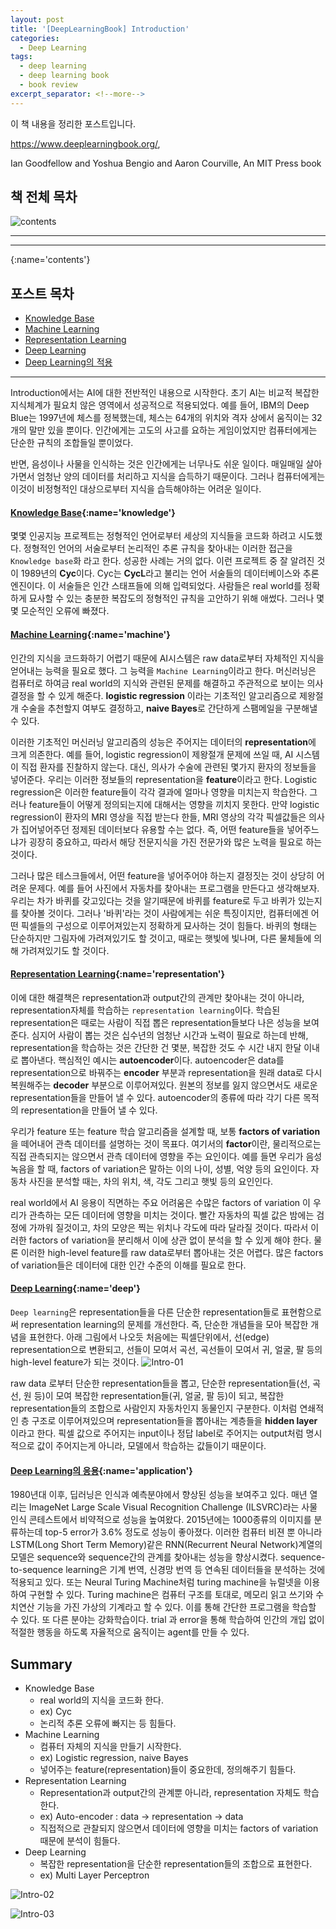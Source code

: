 ```yaml
---
layout: post
title: '[DeepLearningBook] Introduction'
categories:
  - Deep Learning
tags:
  - deep learning
  - deep learning book
  - book review
excerpt_separator: <!--more-->
---
```


이 책 내용을 정리한 포스트입니다.

https://www.deeplearningbook.org/,

Ian Goodfellow and Yoshua Bengio and Aaron Courville, 
An MIT Press book
 <!--more-->

## 책 전체 목차
![contents](/assets/img/Deeplearning/DBL/contents.png)

---
---

[](){:name='contents'}
## 포스트 목차
* [Knowledge Base](#knowledge)
* [Machine Learning](#machine)
* [Representation Learning](#representation)
* [Deep Learning](#deep)
* [Deep Learning의 적용](#application)

---

Introduction에서는 AI에 대한 전반적인 내용으로 시작한다. 초기 AI는 비교적 복잡한 지식체계가 필요치 않은 영역에서 성공적으로 적용되었다. 예를 들어, IBM의 Deep Blue는 1997년에 체스를 정복했는데, 체스는 64개의 위치와 격자 상에서 움직이는 32개의 말만 있을 뿐이다. 인간에게는 고도의 사고를 요하는 게임이었지만 컴퓨터에게는 단순한 규칙의 조합들일 뿐이었다.

반면, 음성이나 사물을 인식하는 것은 인간에게는 너무나도 쉬운 일이다. 매일매일 살아가면서 엄청난 양의 데이터를 처리하고 지식을 습득하기 때문이다. 그러나 컴퓨터에게는 이것이 비정형적인 대상으로부터 지식을 습득해야하는 어려운 일이다.


#### [Knowledge Base](#contents){:name='knowledge'}
몇몇 인공지능 프로젝트는 정형적인 언어로부터 세상의 지식들을 코드화 하려고 시도했다. 정형적인 언어의 서술로부터 논리적인 추론 규칙을 찾아내는 이러한 접근을 `Knowledge base`화 라고 한다. 성공한 사례는 거의 없다. 이런 프로젝트 중 잘 알려진 것이 1989년의 **Cyc**이다. Cyc는 **CycL**라고 불리는 언어 서술들의 데이터베이스와 추론 엔진이다. 이 서술들은 인간 스태프들에 의해 입력되었다. 사람들은 real world를 정확하게 묘사할 수 있는 충분한 복잡도의 정형적인 규칙을 고안하기 위해 애썼다. 그러나 몇몇 모순적인 오류에 빠졌다.


#### [Machine Learning](#contents){:name='machine'}
인간의 지식을 코드화하기 어렵기 때문에 AI시스템은 raw data로부터 자체적인 지식을 얻어내는 능력을 필요로 했다. 그 능력을 `Machine Learning`이라고 한다. 머신러닝은 컴퓨터로 하여금 real world의 지식와 관련된 문제를 해결하고 주관적으로 보이는 의사결정을 할 수 있게 해준다. **logistic regression** 이라는 기초적인 알고리즘으로 제왕절개 수술을 추천할지 여부도 결정하고, **naive Bayes**로 간단하게 스팸메일을 구분해낼 수 있다.

이러한 기초적인 머신러닝 알고리즘의 성능은 주어지는 데이터의 **representation**에 크게 의존한다. 예를 들어, logistic regression이 제왕절개 문제에 쓰일 때, AI 시스템이 직접 환자를 진찰하지 않는다. 대신, 의사가 수술에 관련된 몇가지 환자의 정보들을 넣어준다. 우리는 이러한 정보들의 representation을 **feature**이라고 한다. Logistic regression은 이러한 feature들이 각각 결과에 얼마나 영향을 미치는지 학습한다. 그러나 feature들이 어떻게 정의되는지에 대해서는 영향을 끼치지 못한다. 만약 logistic regression이 환자의 MRI 영상을 직접 받는다 한들, MRI 영상의 각각 픽셀값들은 의사가 집어넣어주던 정제된 데이터보다 유용할 수는 없다. 즉, 어떤 feature들을 넣어주느냐가 굉장히 중요하고, 따라서 해당 전문지식을 가진 전문가와 많은 노력을 필요로 하는 것이다.

그러나 많은 테스크들에서, 어떤 feature을 넣어주어야 하는지 결정짓는 것이 상당히 어려운 문제다. 예를 들어 사진에서 자동차를 찾아내는 프로그램을 만든다고 생각해보자. 우리는 차가 바퀴를 갖고있다는 것을 알기때문에 바퀴를 feature로 두고 바퀴가 있는지를 찾아볼 것이다. 그러나 '바퀴'라는 것이 사람에게는 쉬운 특징이지만, 컴퓨터에겐 어떤 픽셀들의 구성으로 이루어져있는지 정확하게 묘사하는 것이 힘들다. 바퀴의 형태는 단순하지만 그림자에 가려져있기도 할 것이고, 때로는 햇빛에 빛나며, 다른 물체들에 의해 가려져있기도 할 것이다.


#### [Representation Learning](#contents){:name='representation'}
이에 대한 해결책은 representation과 output간의 관계만 찾아내는 것이 아니라, representation자체를 학습하는 `representation learning`이다. 학습된 representation은 때로는 사람이 직접 뽑은 representation들보다 나은 성능을 보여준다. 심지어 사람이 뽑는 것은 십수년의 엄청난 시간과 노력이 필요로 하는데 반해, representation을 학습하는 것은 간단한 건 몇분, 복잡한 것도 수 시간 내지 한달 이내로 뽑아낸다. 핵심적인 예시는 **autoencoder**이다. autoencoder은 data를 representation으로 바꿔주는 **encoder** 부분과 representation을 원래 data로 다시 복원해주는 **decoder** 부분으로 이루어져있다. 원본의 정보를 잃지 않으면서도 새로운 representation들을 만들어 낼 수 있다. autoencoder의 종류에 따라 각기 다른 목적의 representation을 만들어 낼 수 있다.

우리가 feature 또는 feature 학습 알고리즘을 설계할 때, 보통 **factors of variation**을 떼어내어 관측 데이터를 설명하는 것이 목표다. 여기서의 **factor**이란, 물리적으로는 직접 관측되지는 않으면서 관측 데이터에 영향을 주는 요인이다. 예를 들면 우리가 음성 녹음을 할 때, factors of variation은 말하는 이의 나이, 성별, 억양 등의 요인이다. 자동차 사진을 분석할 때는, 차의 위치, 색, 각도 그리고 햇빛 등의 요인인다.

real world에서 AI 응용이 직면하는 주요 어려움은 수많은 factors of variation 이 우리가 관측하는 모든 데이터에 영향을 미치는 것이다. 빨간 자동차의 픽셀 값은 밤에는 검정에 가까워 질것이고, 차의 모양은 찍는 위치나 각도에 따라 달라질 것이다. 따라서 이러한 factors of variation을 분리해서 이에 상관 없이 분석을 할 수 있게 해야 한다. 물론 이러한 high-level feature를 raw data로부터 뽑아내는 것은 어렵다. 많은 factors of variation들은 데이터에 대한 인간 수준의 이해를 필요로 한다.


#### [Deep Learning](#contents){:name='deep'}
`Deep learning`은 representation들을 다른 단순한 representation들로 표현함으로써 representation learning의 문제를 개선한다. 즉, 단순한 개념들을 모아 복잡한 개념을 표현한다. 아래 그림에서 나오듯 처음에는 픽셀단위에서, 선(edge) representation으로 변환되고, 선들이 모여서 곡선, 곡선들이 모여서 귀, 얼굴, 팔 등의 high-level feature가 되는 것이다.
![Intro-01](/assets/img/Deeplearning/DBL/01/Intro-01.png)

raw data 로부터 단순한 representation들을 뽑고, 단순한 representation들(선, 곡선, 원 등)이 모여 복잡한 representation들(귀, 얼굴, 팔 등)이 되고, 복잡한 representation들의 조합으로 사람인지 자동차인지 동물인지 구분한다. 이처럼 연쇄적인 층 구조로 이루어져있으며 representation들을 뽑아내는 계층들을 **hidden layer**이라고 한다. 픽셀 값으로 주어지는 input이나 정답 label로 주어지는 output처럼 명시적으로 값이 주어지는게 아니라, 모델에서 학습하는 값들이기 때문이다. 

#### [Deep Learning의 응용](#contents){:name='application'}
1980년대 이후, 딥러닝은 인식과 예측분야에서 향상된 성능을 보여주고 있다. 매년 열리는 ImageNet Large Scale Visual Recognition Challenge (ILSVRC)라는 사물 인식 콘테스트에서 비약적으로 성능을 높여왔다. 2015년에는 1000종류의 이미지를 분류하는데 top-5 error가 3.6% 정도로 성능이 좋아졌다. 이러한 컴퓨터 비젼 뿐 아니라 LSTM(Long Short Term Memory)같은 RNN(Recurrent Neural Network)계열의 모델은 sequence와 sequence간의 관계를 찾아내는 성능을 향상시켰다. sequence-to-sequence learning은 기계 번역, 신경망 번역 등 연속된 데이터들을 분석하는 것에 적용되고 있다. 또는 Neural Turing Machine처럼 turing machine을 뉴럴넷을 이용하여 구현할 수 있다. Turing machine은 컴퓨터 구조를 토대로, 메모리 읽고 쓰기와 수치연산 기능을 가진 가상의 기계라고 할 수 있다. 이를 통해 간단한 프로그램을 학습할 수 있다. 또 다른 분야는 강화학습이다. trial 과 error을 통해 학습하여 인간의 개입 없이 적절한 행동을 하도록 자율적으로 움직이는 agent를 만들 수 있다.

## Summary
* Knowledge Base
    * real world의 지식을 코드화 한다.
    * ex) Cyc
    * 논리적 추론 오류에 빠지는 등 힘들다.
* Machine Learning
    * 컴퓨터 자체의 지식을 만들기 시작한다.
    * ex) Logistic regression, naive Bayes
    * 넣어주는 feature(representation)들이 중요한데, 정의해주기 힘들다.
* Representation Learning
    * Representation과 output간의 관계뿐 아니라, representation 자체도 학습한다.
    * ex) Auto-encoder : data -> representation -> data
    * 직접적으로 관찰되지 않으면서 데이터에 영향을 미치는 factors of variation 때문에 분석이 힘들다.
* Deep Learning
    * 복잡한 representation을 단순한 representation들의 조합으로 표현한다.
    * ex) Multi Layer Perceptron

![Intro-02](/assets/img/Deeplearning/DBL/01/Intro-02.png)

![Intro-03](/assets/img/Deeplearning/DBL/01/Intro-03.png)













